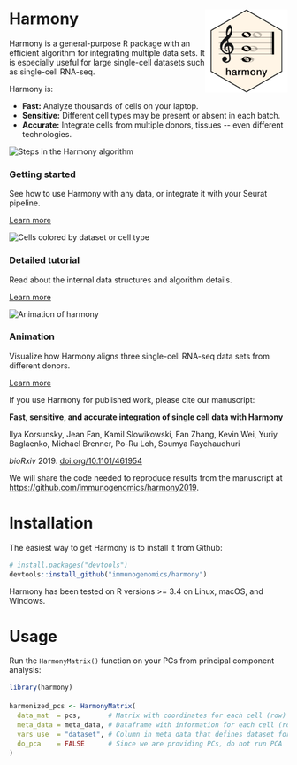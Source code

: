 # Harmony <img src="man/figures/logo.png" align="right" alt="" width="150" />

Harmony is a general-purpose R package with an efficient algorithm for
integrating multiple data sets. It is especially useful for large single-cell
datasets such as single-cell RNA-seq.

Harmony is:

- **Fast:** Analyze thousands of cells on your laptop.
- **Sensitive:** Different cell types may be present or absent in each batch.
- **Accurate:** Integrate cells from multiple donors, tissues -- even different
  technologies.

<div class="container-fluid"></div>

<div class="row">

  <div class="col-sm-4">
    <div class="thumbnail">
      <img src="articles/main.jpg" alt="Steps in the Harmony algorithm"">
      <div class="caption">
        <h3>Getting started</h3>
				<p>See how to use Harmony with any data, or integrate it with your Seurat pipeline.</p>
        <p><a href="articles/quickstart.html" class="btn btn-primary" role="button">Learn more</a></p>
      </div>
    </div>
  </div>

  <div class="col-sm-4">
    <div class="thumbnail">
      <img src="articles/advanced.png" alt="Cells colored by dataset or cell type">
      <div class="caption">
        <h3>Detailed tutorial</h3>
				<p>Read about the internal data structures and algorithm details.</p>
        <p><a href="advanced.html" class="btn btn-primary" role="button">Learn more</a></p>
      </div>
    </div>
  </div>

  <div class="col-sm-4">
    <div class="thumbnail">
      <img src="https://i.imgur.com/eAPbMJN.gif" alt="Animation of harmony" style="max-height:200px">
      <div class="caption">
        <h3>Animation</h3>
				<p>Visualize how Harmony aligns three single-cell RNA-seq data sets from different donors.</p>
        <p><a href="https://slowkow.com/notes/harmony-animation" class="btn btn-primary" role="button">Learn more</a></p>
      </div>
    </div>
  </div>

</div>

If you use Harmony for published work, please cite our manuscript:

<div class="well">
<p><b>Fast, sensitive, and accurate integration of single cell data with Harmony</b></p>
<p>Ilya Korsunsky, Jean Fan, Kamil Slowikowski, Fan Zhang, Kevin Wei, Yuriy
Baglaenko, Michael Brenner, Po-Ru Loh, Soumya Raychaudhuri</p>
<p><i>bioRxiv</i> 2019. <a href="https://doi.org/10.1101/461954">doi.org/10.1101/461954</a></p>
</div>

We will share the code needed to reproduce results from the manuscript at
<https://github.com/immunogenomics/harmony2019>. 


# Installation

The easiest way to get Harmony is to install it from Github:

```r
# install.packages("devtools")
devtools::install_github("immunogenomics/harmony")
```

Harmony has been tested on R versions >= 3.4 on Linux, macOS, and Windows.

# Usage

Run the `HarmonyMatrix()` function on your PCs from principal component analysis:

```r
library(harmony)

harmonized_pcs <- HarmonyMatrix(
  data_mat  = pcs,       # Matrix with coordinates for each cell (row) along many PCs (columns)
  meta_data = meta_data, # Dataframe with information for each cell (row)
  vars_use  = "dataset", # Column in meta_data that defines dataset for each cell
  do_pca    = FALSE      # Since we are providing PCs, do not run PCA
)
```

